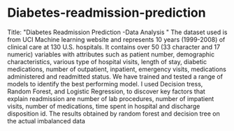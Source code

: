 # Diabetes-readmission-prediction

Title: "Diabetes Readmission Prediction -Data Analysis "   The dataset used is from UCI Machine learning website and represents 10 years (1999-2008) of clinical care at 130 U.S. hospitals. It contains over 50 (33 character and 17 numeric) variables with attributes such as patient number, demographic characteristics, various type of hospital visits, length of stay, diabetic medications, number of outpatient, inpatient, emergency visits, medications administered and readmitted status. We have trained and tested a range of models to identify the best performing model. I used Decision tress, Random Forest, and Logistic Regression, to discover key factors that explain readmission are number of lab procedures, number of impatient visits, number of medications, time spent in hospital and discharge disposition id.  The results obtained by random forest and decision tree on the actual imbalanced data 
